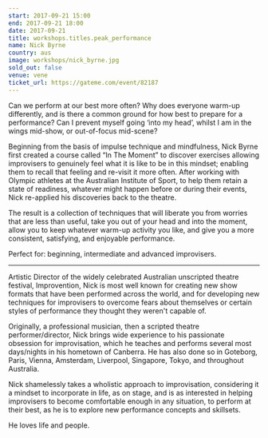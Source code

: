 ```yaml
---
start: 2017-09-21 15:00
end: 2017-09-21 18:00
date: 2017-09-21
title: workshops.titles.peak_performance
name: Nick Byrne
country: aus
image: workshops/nick_byrne.jpg
sold_out: false
venue: vene
ticket_url: https://gateme.com/event/82187
---
```


Can we perform at our best more often? Why does everyone warm-up differently,
and is there a common ground for how best to prepare for a performance?
Can I prevent myself going ‘into my head’, whilst I am in the wings mid-show,
or out-of-focus mid-scene? 
 
Beginning from the basis of impulse technique and mindfulness, Nick Byrne
first created a course called “In The Moment” to discover exercises allowing
improvisers to genuinely feel what it is like to be in this mindset; enabling
them to recall that feeling and re-visit it more often. After working with
Olympic athletes at the Australian Institute of Sport, to help them retain
a state of readiness, whatever might happen before or during their events,
Nick re-applied his discoveries back to the theatre.

The result is a collection of techniques that will liberate you from worries
that are less than useful, take you out of your head and into the moment,
allow you to keep whatever warm-up activity you like, and give you a more
consistent, satisfying, and enjoyable performance.

Perfect for: beginning, intermediate and advanced improvisers.

------

Artistic Director of the widely celebrated Australian unscripted theatre festival,
Improvention, Nick is most well known for creating new show formats that have been
performed across the world, and for developing new techniques for improvisers to
overcome fears about themselves or certain styles of performance they thought
they weren't capable of.

Originally, a professional musician, then a scripted theatre performer/director,
Nick brings wide experience to his passionate obsession for improvisation, which
he teaches and performs several most days/nights in his hometown of Canberra.
He has also done so in Goteborg, Paris, Vienna, Amsterdam, Liverpool, Singapore,
Tokyo, and throughout Australia.

Nick shamelessly takes a wholistic approach to improvisation, considering it a
mindset to incorporate in life, as on stage, and is as interested in helping
improvisers to become comfortable enough in any situation, to perform at their best,
as he is to explore new performance concepts and skillsets.

He loves life and people.

